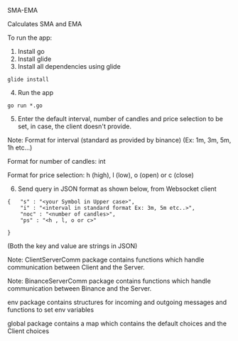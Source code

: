 SMA-EMA

Calculates SMA and EMA

To run the app:
1. Install go
2. Install glide
3. Install all dependencies using glide
```
glide install
```
4. Run the app
```
go run *.go
```
5. Enter the default interval, number of candles and price selection to be set, in case, the client doesn't provide.

Note: Format for interval (standard as provided by binance) (Ex: 1m, 3m, 5m, 1h etc...)

Format for number of candles: int

Format for price selection: h (high), l (low), o (open) or c (close)

6. Send query in JSON format as shown below, from Websocket client
```
{   "s" : "<your Symbol in Upper case>",
    "i" : "<interval in standard format Ex: 3m, 5m etc..>",
    "noc" : "<number of candles>",
    "ps" : "<h , l, o or c>"

}
```
(Both the key and value are strings in JSON)

Note: ClientServerComm package contains functions which handle communication between Client and the Server.

Note: BinanceServerComm package contains functions which handle communication between Binance and the Server.

env package contains structures for incoming and outgoing messages and functions to set env variables

global package contains a map which contains the default choices and the Client choices